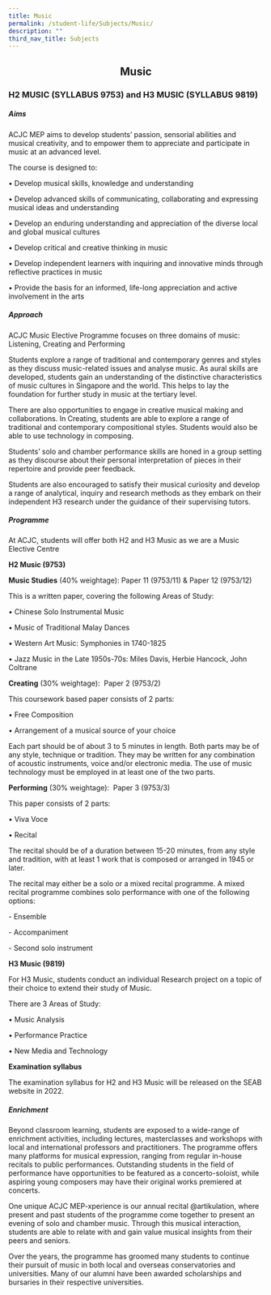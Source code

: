 ```yaml
---
title: Music
permalink: /student-life/Subjects/Music/
description: ""
third_nav_title: Subjects
---
```

## <center> Music </center>

### H2 MUSIC (SYLLABUS 9753) and H3 MUSIC (SYLLABUS 9819)

##### Aims

  

ACJC MEP aims to develop students’ passion, sensorial abilities and musical creativity, and to empower them to appreciate and participate in music at an advanced level. 

  

The course is designed to:

• Develop musical skills, knowledge and understanding

• Develop advanced skills of communicating, collaborating and expressing musical ideas and understanding

• Develop an enduring understanding and appreciation of the diverse local and global musical cultures

• Develop critical and creative thinking in music

• Develop independent learners with inquiring and innovative minds through reflective practices in music

• Provide the basis for an informed, life-long appreciation and active involvement in the arts

  

##### Approach

  

ACJC Music Elective Programme focuses on three domains of music: Listening, Creating and Performing 

  

Students explore a range of traditional and contemporary genres and styles as they discuss music-related issues and analyse music. As aural skills are developed, students gain an understanding of the distinctive characteristics of music cultures in Singapore and the world. This helps to lay the foundation for further study in music at the tertiary level. 

  

There are also opportunities to engage in creative musical making and collaborations. In Creating, students are able to explore a range of traditional and contemporary compositional styles. Students would also be able to use technology in composing.

  

Students’ solo and chamber performance skills are honed in a group setting as they discourse about their personal interpretation of pieces in their repertoire and provide peer feedback.

  

Students are also encouraged to satisfy their musical curiosity and develop a range of analytical, inquiry and research methods as they embark on their independent H3 research under the guidance of their supervising tutors.

  

##### Programme

  

At ACJC, students will offer both H2 and H3 Music as we are a Music Elective Centre

  

**H2 Music (9753)**

  

**Music Studies** (40% weightage): Paper 11 (9753/11) & Paper 12 (9753/12)

This is a written paper, covering the following Areas of Study:

• Chinese Solo Instrumental Music

• Music of Traditional Malay Dances

• Western Art Music: Symphonies in 1740-1825

• Jazz Music in the Late 1950s-70s: Miles Davis, Herbie Hancock, John Coltrane

  

  

**Creating** (30% weightage):  Paper 2 (9753/2)

This coursework based paper consists of 2 parts:

• Free Composition 

• Arrangement of a musical source of your choice

  

Each part should be of about 3 to 5 minutes in length. Both parts may be of any style, technique or tradition. They may be written for any combination of acoustic instruments, voice and/or electronic media. The use of music technology must be employed in at least one of the two parts.

  

  

**Performing** (30% weightage):  Paper 3 (9753/3)

This paper consists of 2 parts:

• Viva Voce

• Recital 

The recital should be of a duration between 15-20 minutes, from any style and tradition, with at least 1 work that is composed or arranged in 1945 or later.

  

The recital may either be a solo or a mixed recital programme. A mixed recital programme combines solo performance with one of the following options:

\- Ensemble

\- Accompaniment

\- Second solo instrument

**H3 Music (9819)**  

For H3 Music, students conduct an individual Research project on a topic of their choice to extend their study of Music. 

  

There are 3 Areas of Study:

• Music Analysis

• Performance Practice

• New Media and Technology

  

  

**Examination syllabus**

The examination syllabus for H2 and H3 Music will be released on the SEAB website in 2022.

  

##### Enrichment

  

Beyond classroom learning, students are exposed to a wide-range of enrichment activities, including lectures, masterclasses and workshops with local and international professors and practitioners. The programme offers many platforms for musical expression, ranging from regular in-house recitals to public performances. Outstanding students in the field of performance have opportunities to be featured as a concerto-soloist, while aspiring young composers may have their original works premiered at concerts.

  

One unique ACJC MEP-xperience is our annual recital @artikulation, where present and past students of the programme come together to present an evening of solo and chamber music. Through this musical interaction, students are able to relate with and gain value musical insights from their peers and seniors.

  

Over the years, the programme has groomed many students to continue their pursuit of music in both local and overseas conservatories and universities. Many of our alumni have been awarded scholarships and bursaries in their respective universities.
